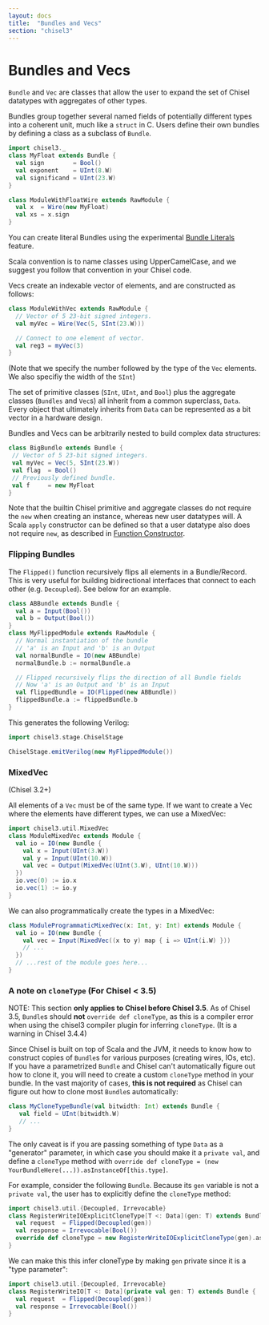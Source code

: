 ```yaml
---
layout: docs
title:  "Bundles and Vecs"
section: "chisel3"
---
```


# Bundles and Vecs

`Bundle` and `Vec` are classes that allow the user to expand the set of Chisel datatypes with aggregates of other types.

Bundles group together several named fields of potentially different types into a coherent unit, much like a `struct` in
C. Users define their own bundles by defining a class as a subclass of `Bundle`.

```scala mdoc:silent
import chisel3._
class MyFloat extends Bundle {
  val sign        = Bool()
  val exponent    = UInt(8.W)
  val significand = UInt(23.W)
}

class ModuleWithFloatWire extends RawModule {
  val x  = Wire(new MyFloat)
  val xs = x.sign
}
```

You can create literal Bundles using the experimental [Bundle Literals](../appendix/experimental-features#bundle-literals) feature.

Scala convention is to name classes using UpperCamelCase, and we suggest you follow that convention in your Chisel code.

Vecs create an indexable vector of elements, and are constructed as follows:

```scala mdoc:silent
class ModuleWithVec extends RawModule {
  // Vector of 5 23-bit signed integers.
  val myVec = Wire(Vec(5, SInt(23.W)))

  // Connect to one element of vector.
  val reg3 = myVec(3)
}
```

(Note that we specify the number followed by the type of the `Vec` elements. We also specifiy the width of the `SInt`)

The set of primitive classes
(`SInt`, `UInt`, and `Bool`) plus the aggregate
classes (`Bundles` and `Vec`s) all inherit from a common
superclass, `Data`.  Every object that ultimately inherits from
`Data` can be represented as a bit vector in a hardware design.

Bundles and Vecs can be arbitrarily nested to build complex data
structures:

```scala mdoc:silent
class BigBundle extends Bundle {
 // Vector of 5 23-bit signed integers.
 val myVec = Vec(5, SInt(23.W))
 val flag  = Bool()
 // Previously defined bundle.
 val f     = new MyFloat
}
```

Note that the builtin Chisel primitive and aggregate classes do not
require the `new` when creating an instance, whereas new user
datatypes will.  A Scala `apply` constructor can be defined so
that a user datatype also does not require `new`, as described in
[Function Constructor](../explanations/functional-module-creation).

### Flipping Bundles

The `Flipped()` function recursively flips all elements in a Bundle/Record. This is very useful for building bidirectional interfaces that connect to each other (e.g. `Decoupled`). See below for an example.

```scala mdoc:silent
class ABBundle extends Bundle {
  val a = Input(Bool())
  val b = Output(Bool())
}
class MyFlippedModule extends RawModule {
  // Normal instantiation of the bundle
  // 'a' is an Input and 'b' is an Output
  val normalBundle = IO(new ABBundle)
  normalBundle.b := normalBundle.a

  // Flipped recursively flips the direction of all Bundle fields
  // Now 'a' is an Output and 'b' is an Input
  val flippedBundle = IO(Flipped(new ABBundle))
  flippedBundle.a := flippedBundle.b
}
```

This generates the following Verilog:

```scala mdoc:verilog
import chisel3.stage.ChiselStage

ChiselStage.emitVerilog(new MyFlippedModule())
```

### MixedVec

(Chisel 3.2+)

All elements of a `Vec` must be of the same type. If we want to create a Vec where the elements have different types, we
can use a MixedVec:

```scala mdoc:silent
import chisel3.util.MixedVec
class ModuleMixedVec extends Module {
  val io = IO(new Bundle {
    val x = Input(UInt(3.W))
    val y = Input(UInt(10.W))
    val vec = Output(MixedVec(UInt(3.W), UInt(10.W)))
  })
  io.vec(0) := io.x
  io.vec(1) := io.y
}
```

We can also programmatically create the types in a MixedVec:

```scala mdoc:silent
class ModuleProgrammaticMixedVec(x: Int, y: Int) extends Module {
  val io = IO(new Bundle {
    val vec = Input(MixedVec((x to y) map { i => UInt(i.W) }))
    // ...
  })
  // ...rest of the module goes here...
}
```

### A note on `cloneType` (For Chisel < 3.5)

NOTE: This section **only applies to Chisel before Chisel 3.5**.
As of Chisel 3.5, `Bundle`s should **not** `override def cloneType`,
as this is a compiler error when using the chisel3 compiler plugin for inferring `cloneType`.
(It is a warning in Chisel 3.4.4)

Since Chisel is built on top of Scala and the JVM,
it needs to know how to construct copies of `Bundle`s for various
purposes (creating wires, IOs, etc).
If you have a parametrized `Bundle` and Chisel can't automatically figure out how to
clone it, you will need to create a custom `cloneType` method in your bundle. 
In the vast majority of cases, **this is not required**
as Chisel can figure out how to clone most `Bundle`s automatically:

```scala mdoc:silent
class MyCloneTypeBundle(val bitwidth: Int) extends Bundle {
   val field = UInt(bitwidth.W)
   // ...
}
```

The only caveat is if you are passing something of type `Data` as a "generator" parameter,
in which case you should make it a `private val`, and define a `cloneType` method with
`override def cloneType = (new YourBundleHere(...)).asInstanceOf[this.type]`.

For example, consider the following `Bundle`. Because its `gen` variable is not a `private val`, the user has to
explicitly define the `cloneType` method:

<!-- Cannot compile this because the cloneType is now a warning -->
```scala
import chisel3.util.{Decoupled, Irrevocable}
class RegisterWriteIOExplicitCloneType[T <: Data](gen: T) extends Bundle {
  val request  = Flipped(Decoupled(gen))
  val response = Irrevocable(Bool())
  override def cloneType = new RegisterWriteIOExplicitCloneType(gen).asInstanceOf[this.type]
}
```

We can make this this infer cloneType by making `gen` private since it is a "type parameter":

```scala mdoc:silent
import chisel3.util.{Decoupled, Irrevocable}
class RegisterWriteIO[T <: Data](private val gen: T) extends Bundle {
  val request  = Flipped(Decoupled(gen))
  val response = Irrevocable(Bool())
}
```
